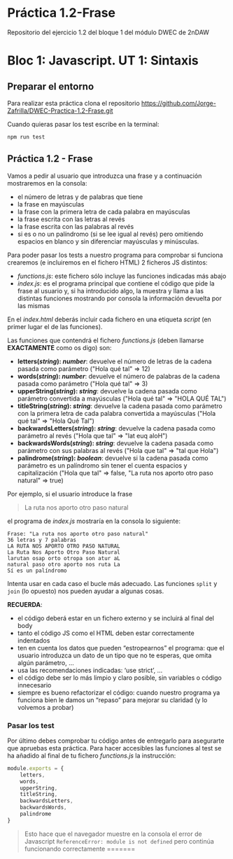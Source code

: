 # Práctica 1.2-Frase
Repositorio del ejercicio 1.2 del bloque 1 del módulo DWEC de 2nDAW

# Bloc 1: Javascript. UT 1: Sintaxis
## Preparar el entorno
Para realizar esta práctica clona el repositorio <https://github.com/Jorge-Zafrilla/DWEC-Practica-1.2-Frase.git>

Cuando quieras pasar los test escribe en la terminal:
```bash
npm run test
```

## Práctica 1.2 - Frase
Vamos a pedir al usuario que introduzca una frase y a continuación mostraremos en la consola:
- el número de letras y de palabras que tiene
- la frase en mayúsculas
- la frase con la primera letra de cada palabra en mayúsculas
- la frase escrita con las letras al revés
- la frase escrita con las palabras al revés
- si es o no un palíndromo (si se lee igual al revés) pero omitiendo espacios en blanco y sin diferenciar mayúsculas y minúsculas.

Para poder pasar los tests a nuestro programa para comprobar si funciona crearemos (e incluiremos en el fichero HTML) 2 ficheros JS distintos:
- _functions.js_: este fichero sólo incluye las funciones indicadas más abajo
- _index.js_: es el programa principal que contiene el código que pide la frase al usuario y, si ha introducido algo, la muestra y llama a las distintas funciones mostrando por consola la información devuelta por las mismas

En el _index.html_ deberás incluir cada fichero en una etiqueta _script_ (en primer lugar el de las funciones).

Las funciones que contendrá el fichero _functions.js_ (deben llamarse **EXACTAMENTE** como os digo) son:
- **letters(_string_): _number_**: devuelve el número de letras de la cadena pasada como parámetro ("Hola qué tal" => 12)
- **words(_string_): _number_**: devuelve el número de palabras de la cadena pasada como parámetro ("Hola qué tal" => 3)
- **upperString(_string_): _string_**: devuelve la cadena pasada como parámetro convertida a mayúsculas ("Hola qué tal" => "HOLA QUÉ TAL")
- **titleString(_string_): _string_**: devuelve la cadena pasada como parámetro con la primera letra de cada palabra convertida a mayúsculas ("Hola qué tal" => "Hola Qué Tal")
- **backwardsLetters(_string_): _string_**: devuelve la cadena pasada como parámetro al revés ("Hola que tal" => "lat euq aloH")
- **backwardsWords(_string_): _string_**: devuelve la cadena pasada como parámetro con sus palabras al revés ("Hola que tal" => "tal que Hola")
- **palindrome(_string_): _boolean_**: devuelve si la cadena pasada como parámetro es un palíndromo sin tener el cuenta espacios y capitalización ("Hola que tal" => false, "La ruta nos aporto otro paso natural" => true)

Por ejemplo, si el usuario introduce la frase 
> La ruta nos aporto otro paso natural

el programa de _index.js_ mostraría en la consola lo siguiente:
```
Frase: "La ruta nos aporto otro paso natural"
36 letras y 7 palabras
LA RUTA NOS APORTO OTRO PASO NATURAL 
La Ruta Nos Aporto Otro Paso Natural 
larutan osap orto otropa son atur aL 
natural paso otro aporto nos ruta La 
Sí es un palíndromo
```

Intenta usar en cada caso el bucle más adecuado. Las funciones `split` y `join` (lo opuesto) nos pueden ayudar a algunas cosas.

**RECUERDA**:
- el código deberá estar en un fichero externo y se incluirá al final del body
- tanto el código JS como el HTML deben estar correctamente indentados
- ten en cuenta los datos que pueden “estropearnos” el programa: que el usuario introduzca un dato de un tipo que no te esperas, que omita algún parámetro, …
- usa las recomendaciones indicadas: ‘use strict’, …
- el código debe ser lo más limpio y claro posible, sin variables o código innecesario
- siempre es bueno refactorizar el código: cuando nuestro programa ya funciona bien le damos un “repaso” para mejorar su claridad (y lo volvemos a probar)

### Pasar los test
Por último debes comprobar tu código antes de entregarlo para asegurarte que apruebas esta práctica. Para hacer accesibles las funciones al test se ha añadido al final de tu fichero _functions.js_ la instrucción:
```javascript
module.exports = {
	letters,
	words,
	upperString,
	titleString,
	backwardsLetters,
	backwardsWords,
	palindrome
}
```

> Esto hace que el navegador muestre en la consola el error de Javascript `ReferenceError: module is not defined` pero continúa funcionando correctamente
=======
